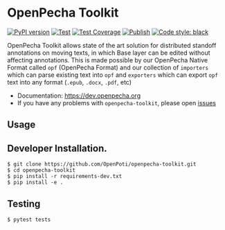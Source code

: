 # OpenPecha Toolkit
[![PyPI version](https://badge.fury.io/py/openpecha.svg)](https://badge.fury.io/py/openpecha)
[![Test](https://github.com/OpenPecha-dev/openpecha-toolkit/actions/workflows/test.yml/badge.svg)](https://github.com/OpenPecha-dev/openpecha-toolkit/actions/workflows/test.yml)
[![Test Coverage](https://github.com/OpenPecha-dev/openpecha-toolkit/actions/workflows/test-coverage.yaml/badge.svg)](https://github.com/OpenPecha-dev/openpecha-toolkit/actions/workflows/test-coverage.yaml)
[![Publish](https://github.com/OpenPecha-dev/openpecha-toolkit/actions/workflows/publish.yaml/badge.svg)](https://github.com/OpenPecha-dev/openpecha-toolkit/actions/workflows/publish.yaml)
[![Code style: black](https://img.shields.io/badge/code%20style-black-000000.svg)](https://github.com/psf/black)

OpenPecha Toolkit allows state of the art solution for distributed standoff annotations on moving texts, in which Base layer can be edited without affecting annotations. This is made possible by our OpenPecha Native Format called `opf` (OpenPecha Format) and our collection of `importers` which can parse existing text into `opf` and `exporters` which can export `opf` text into any format (`.epub`, `.docx`, `.pdf`, etc)

- Documentation: https://dev.openpecha.org
- If you have any problems with `openpecha-toolkit`, please open [issues](https://github.com/OpenPecha-dev/openpecha-toolkit/issues/new/choose)


## Usage



## Developer Installation.
```
$ git clone https://github.com/OpenPoti/openpecha-toolkit.git
$ cd openpecha-toolkit
$ pip install -r requirements-dev.txt
$ pip install -e .
```

## Testing
```
$ pytest tests
```
